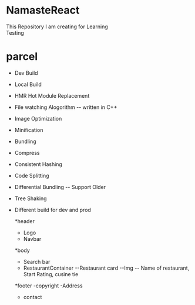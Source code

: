 # NamasteReact

This Repository I am creating for Learning  
Testing

# parcel

- Dev Build
- Local Build
- HMR Hot Module Replacement
- File watching Alogorithm -- written in C++
- Image Optimization
- Minification
- Bundling
- Compress
- Consistent Hashing
- Code Splitting
- Differential Bundling -- Support Older
- Tree Shaking
- Different build for dev and prod

  \*header

  - Logo
  - Navbar

  \*body

  - Search bar
  - RestaurantContainer
    --Restaurant card
    --Img
    -- Name of restaurant, Start Rating, cusine tie

  \*footer
  -copyright
  -Address

  - contact
